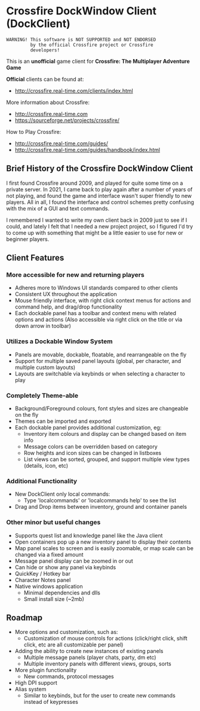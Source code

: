 # Crossfire DockWindow Client (DockClient)

    WARNING! This software is NOT SUPPORTED and NOT ENDORSED
             by the official Crossfire project or Crossfire 
             developers!

This is an **unofficial** game client for **Crossfire: The Multiplayer Adventure Game**

**Official** clients can be found at:
- http://crossfire.real-time.com/clients/index.html

More information about Crossfire:
- http://crossfire.real-time.com
- https://sourceforge.net/projects/crossfire/

How to Play Crossfire:
- http://crossfire.real-time.com/guides/
- http://crossfire.real-time.com/guides/handbook/index.html


## Brief History of the Crossfire DockWindow Client
I first found Crossfire around 2009, and played for quite some time on a private server. In 2021, I came back to play again after a number of years of not playing, and found the game and interface wasn't super friendly to new players. All in all, I found the interface and control schemes pretty confusing with the mix of a GUI and text commands.

I remembered I wanted to write my own client back in 2009 just to see if I could, and lately I felt that I needed a new project project, so I figured I'd try to come up with something that might be a little easier to use for new or beginner players.


## Client Features

### More accessible for new and returning players
- Adheres more to Windows UI standards compared to other clients
- Consistent UX throughout the application
- Mouse friendly interface, with right click context menus for actions and command help, and drag/drop functionality
- Each dockable panel has a toolbar and context menu with related options and actions (Also accessible via right click on the title or via down arrow in toolbar)

### Utilizes a Dockable Window System
- Panels are movable, dockable, floatable, and rearrangeable on the fly
- Support for multiple saved panel layouts (global, per character, and multiple custom layouts)
- Layouts are switchable via keybinds or when selecting a character to play

### Completely Theme-able
- Background/Foreground colours, font styles and sizes are changeable on the fly
- Themes can be imported and exported
- Each dockable panel provides additional customization, eg:
	- Inventory item colours and display can be changed based on item info
	- Message colors can be overridden based on category
	- Row heights and icon sizes can be changed in listboxes
	- List views can be sorted, grouped, and support multiple view types (details, icon, etc)

### Additional Functionality
- New DockClient only local commands:
	- Type 'localcommands' or 'localcommands help' to see the list
- Drag and Drop items between inventory, ground and container panels

### Other minor but useful changes
- Supports quest list and knowledge panel like the Java client
- Open containers pop up a new inventory panel to display their contents
- Map panel scales to screen and is easily zoomable, or map scale can be changed via a fixed amount
- Message panel display can be zoomed in or out
- Can hide or show any panel via keybinds
- QuickKey / Hotkey bar
- Character Notes panel
- Native windows application
	- Minimal dependencies and dlls
	- Small install size (~2mb)


## Roadmap
- More options and customization, such as:
	- Customization of mouse controls for actions (click/right click, shift click, etc are all customizable per panel)
- Adding the ability to create new instances of existing panels
	- Multiple message panels (player chats, party, dm etc)
	- Multiple inventory panels with different views, groups, sorts
- More plugin functionality
	- New commands, protocol messages
- High DPI support
- Alias system
	- Similar to keybinds, but for the user to create new commands instead of keypresses
